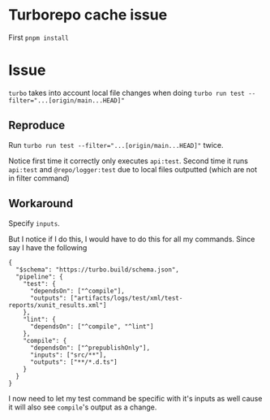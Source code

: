 # Turborepo cache issue

First `pnpm install`

# Issue
`turbo` takes into account local file changes when doing `turbo run test --filter="...[origin/main...HEAD]"`

## Reproduce
Run `turbo run test --filter="...[origin/main...HEAD]"` twice. 

Notice first time it correctly only executes `api:test`. Second time it runs `api:test` and `@repo/logger:test` due to local files outputted (which are not in filter command)

## Workaround
Specify `inputs`.

But I notice if I do this, I would have to do this for all my commands. Since say I have the following
```
{
  "$schema": "https://turbo.build/schema.json",
  "pipeline": {
    "test": {
      "dependsOn": ["^compile"],
      "outputs": ["artifacts/logs/test/xml/test-reports/xunit_results.xml"]
    },
    "lint": {
      "dependsOn": ["^compile", "^lint"]
    },
    "compile": {
      "dependsOn": ["^prepublishOnly"],
      "inputs": ["src/**"],
      "outputs": ["**/*.d.ts"]
    }
  }
}
```
I now need to let my test command be specific with it's inputs as well cause it will also see `compile`'s output as a change.
